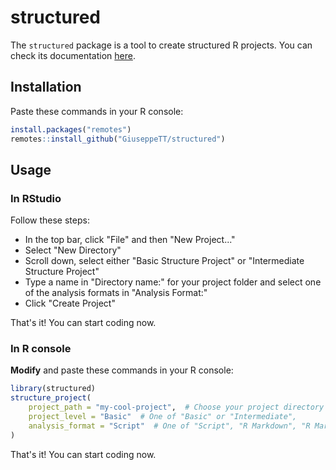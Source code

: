 # structured
The `structured` package is a tool to create structured R projects. You can check its documentation [here](https://giuseppett.github.io/structured).

## Installation
Paste these commands in your R console:

```r
install.packages("remotes")
remotes::install_github("GiuseppeTT/structured")
```

## Usage

### In RStudio
Follow these steps:

- In the top bar, click "File" and then "New Project..."
- Select "New Directory"
- Scroll down, select either "Basic Structure Project" or "Intermediate Structure Project"
- Type a name in "Directory name:" for your project folder and select one of the analysis formats in "Analysis Format:"
- Click "Create Project"

That's it! You can start coding now.

### In R console
**Modify** and paste these commands in your R console:

```r
library(structured)
structure_project(
    project_path = "my-cool-project",  # Choose your project directory name
    project_level = "Basic"  # One of "Basic" or "Intermediate",
    analysis_format = "Script"  # One of "Script", "R Markdown", "R Markdown (Structured)" or "Shiny"
)
```

That's it! You can start coding now.
